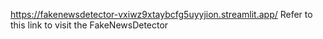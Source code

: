 https://fakenewsdetector-vxiwz9xtaybcfg5uyyjion.streamlit.app/
Refer to this link to visit the FakeNewsDetector

